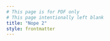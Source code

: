 ```yaml
---
# This page is for PDF only
# This page intentionally left blank
title: "Nope 2"
style: frontmatter
---
```

